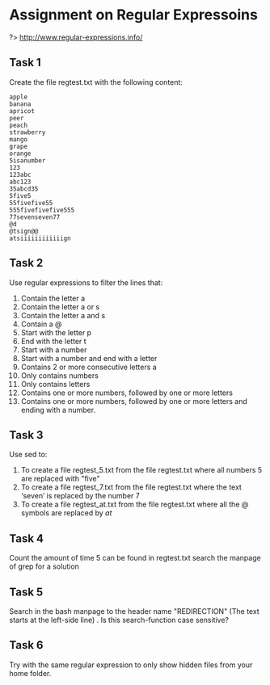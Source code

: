 # Assignment on Regular Expressoins

?> <i class="fa-solid fa-circle-info"></i> http://www.regular-expressions.info/

## Task 1
Create the file regtest.txt with the following content:

```
apple
banana
apricot
peer
peach
strawberry
mango
grape
orange
5isanumber
123
123abc
abc123
35abcd35
5five5
55fivefive55
555fivefivefive555
77sevenseven77
@d
@tsign@@
atsiiiiiiiiiiiign
```

## Task 2
Use regular expressions to filter the lines that:

1.	Contain the letter a
2.	Contain the letter a or s
3.	Contain the letter a and s
4.	Contain a @
5.	Start with the letter p
6.	End with the letter t 
7.	Start with a number 
8.	Start with a number and end with a letter 
9.	Contains 2 or more consecutive letters a
10.	Only contains numbers
11.	Only contains letters
12.	Contains one or more numbers, followed by one or more letters
13.	Contains one or more numbers, followed by one or more letters and ending with a number. 


## Task 3
Use sed to: 

1.	To create a file regtest_5.txt from the file regtest.txt where all numbers 5 are replaced with "five"
2.	To create a file regtest_7.txt from the file regtest.txt where the text ‘seven’ is replaced by the number 7
3.	To create a file regtest_at.txt from the file regtest.txt where all the @ symbols are replaced by _at_


## Task 4
Count the amount of time 5 can be found in regtest.txt
search the manpage of grep for a solution

## Task 5
Search in the bash manpage to the header name "REDIRECTION" (The text starts at the left-side line) . Is this search-function case sensitive? 

## Task 6
Try with the same regular expression to only show hidden files from your home folder. 
